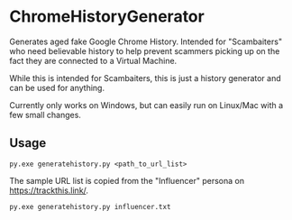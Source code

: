 # ChromeHistoryGenerator

Generates aged fake Google Chrome History. Intended for "Scambaiters" who need believable history to help prevent scammers picking up on the fact they are connected to a Virtual Machine. 

While this is intended for Scambaiters, this is just a history generator and can be used for anything.

Currently only works on Windows, but can easily run on Linux/Mac with a few small changes.

## Usage

```
py.exe generatehistory.py <path_to_url_list>
```

The sample URL list is copied from the "Influencer" persona on https://trackthis.link/. 

```
py.exe generatehistory.py influencer.txt
```
